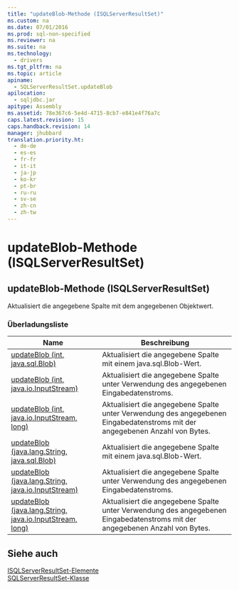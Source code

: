 ```yaml
---
title: "updateBlob-Methode (ISQLServerResultSet)"
ms.custom: na
ms.date: 07/01/2016
ms.prod: sql-non-specified
ms.reviewer: na
ms.suite: na
ms.technology: 
  - drivers
ms.tgt_pltfrm: na
ms.topic: article
apiname: 
  - SQLServerResultSet.updateBlob
apilocation: 
  - sqljdbc.jar
apitype: Assembly
ms.assetid: 78e367c6-5e4d-4715-8cb7-e841e4f76a7c
caps.latest.revision: 15
caps.handback.revision: 14
manager: jhubbard
translation.priority.ht: 
  - de-de
  - es-es
  - fr-fr
  - it-it
  - ja-jp
  - ko-kr
  - pt-br
  - ru-ru
  - sv-se
  - zh-cn
  - zh-tw
---
```

# updateBlob-Methode (ISQLServerResultSet)
    
## updateBlob\-Methode \(ISQLServerResultSet\)  
 Aktualisiert die angegebene Spalte mit dem angegebenen Objektwert.  
  
### Überladungsliste  
  
|Name|Beschreibung|  
|----------|------------------|  
|[updateBlob \(int, java.sql.Blob\)](../content/updateBlob-Method--int--java.sql.Blob-.md)|Aktualisiert die angegebene Spalte mit einem java.sql.Blob\-Wert.|  
|[updateBlob \(int, java.io.InputStream\)](../content/updateBlob-Method--int--java.io.InputStream-.md)|Aktualisiert die angegebene Spalte unter Verwendung des angegebenen Eingabedatenstroms.|  
|[updateBlob \(int, java.io.InputStream, long\)](../content/updateBlob-Method--int--java.io.InputStream--long-.md)|Aktualisiert die angegebene Spalte unter Verwendung des angegebenen Eingabedatenstroms mit der angegebenen Anzahl von Bytes.|  
|[updateBlob \(java.lang.String, java.sql.Blob\)](../content/updateBlob-Method--java.lang.String--java.sql.Blob-.md)|Aktualisiert die angegebene Spalte mit einem java.sql.Blob\-Wert.|  
|[updateBlob \(java.lang.String, java.io.InputStream\)](../content/updateBlob-Method--java.lang.String--java.io.InputStream-.md)|Aktualisiert die angegebene Spalte unter Verwendung des angegebenen Eingabedatenstroms.|  
|[updateBlob \(java.lang.String, java.io.InputStream, long\)](../content/updateBlob-Method--java.lang.String--java.io.InputStream--long-.md)|Aktualisiert die angegebene Spalte unter Verwendung des angegebenen Eingabedatenstroms mit der angegebenen Anzahl von Bytes.|  
  
## Siehe auch  
 [ISQLServerResultSet-Elemente](../content/SQLServerResultSet-Members.md)   
 [SQLServerResultSet-Klasse](../content/SQLServerResultSet-Class.md)  
  
  